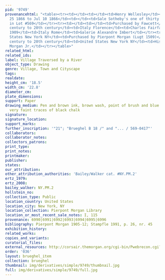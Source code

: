 ```yaml
---
pid: '9749'
provenancehtml: "<table><tr><td></td><td></td><td>Henry Wellesley</td></tr><tr><td>Jun
  25 1866 to Jul 10 1866</td><td></td><td>Sale Sotheby's one of thirty landscapes
  in Lot #569</td></tr><tr><td></td><td></td><td>Purchased by Fawcett</td></tr><tr><td>19th
  century to 20th century</td><td>Italy Florence</td><td>Charles Fairfax Murray</td></tr><tr><td>Until
  1909</td><td>Italy Rome</td><td>Galerie Alexandre Imbert</td></tr><tr><td>1909</td><td>United
  States New York NY</td><td>Purchased by Pierpont Morgan (Lugt 1509)</td></tr><tr><td>19th
  century to 20th century</td><td>United States New York NY</td><td>His son J. P.
  Morgan Jr.</td></tr></table>"
related_html:
related_ids:
label: Village Traversed by a River
object_type: Drawing
genre: Village, Town and Cityscape
tags:
realdate:
height_cm: '18.5'
width_cm: '22.8'
diameter_cm:
plate_dimensions:
support: Paper
drawing_medium: Pen and brown ink, brown wash, point of brush and blue wash, over
  very faint traces of black chalk
signature:
signature_location:
support_marks:
further_inscription: '"21"; "Brueghel B 18 /" and "... / 569-0417"'
collaborators:
collaborator_notes:
collectors_patrons:
print_type:
print_notes:
printmaker:
publisher:
states:
our_attribution:
other_attribution_authorities: 'Bailey/Walker cat. #NY.PM.2'
ertz_1979:
ertz_2008:
bailey_walker: NY.PM.2
hollstein_no:
collection_type: Public
location_country: United States
location_city: New York, NY
location_collection: Pierpont Morgan Library
location_or_most_recent_sale_notes: I, 115
provenance: 6990|6991|6992|6993|6994|6995|6996
bibliography: Pierpont Morgan 1905-12; Stampfle 1991, p. 26, nr. 45
exhibition_history:
related_works:
copies_and_variants:
curatorial_files:
external_resources: http://corsair.themorgan.org/cgi-bin/Pwebrecon.cgi?BBID=144146
order: '036'
layout: brueghel_item
collection: brueghel
thumbnail: img/derivatives/simple/9749/thumbnail.jpg
full: img/derivatives/simple/9749/full.jpg
---
```

